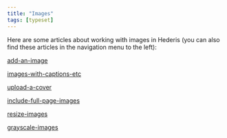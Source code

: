 ```yaml
---
title: "Images"
tags: [typeset]
---
```

 
<html><body><section data-type="chapter" class="hsecchapter" data-hederis-type="hsecchapter" id="intro-images" data-pi-attrs="id: intro-images; data-tags: typeset;" role="doc-chapter" data-tags="typeset" data-author-name=" " data-book-title=" " title="Images"><p class="hblkp" data-hederis-type="hblkp" id="pGnqPnxvq">Here are some articles about working with images in Hederis (you can also find these articles in the navigation menu to the left): </p><p class="hblkp" data-hederis-type="hblkp" id="poY20T4KT"><a href="{% link _docs/add-an-image.md %}" class="hspana" data-hederis-type="hspana" id="p8BJWrIPO">add-an-image</a></p><p class="hblkp" data-hederis-type="hblkp" id="pFM98Dqt4"><a href="{% link _docs/images-with-captions-etc.md %}" class="hspana" data-hederis-type="hspana" id="pxf6n1YUG">images-with-captions-etc</a></p><p class="hblkp" data-hederis-type="hblkp" id="pZoHewFZO"><a href="{% link _docs/upload-a-cover.md %}" class="hspana" data-hederis-type="hspana" id="ptVtBZDxP">upload-a-cover</a></p><p class="hblkp" data-hederis-type="hblkp" id="pgirlY3tb"><a href="{% link _docs/include-full-page-images.md %}" class="hspana" data-hederis-type="hspana" id="pFEXIwlKq">include-full-page-images</a></p><p class="hblkp" data-hederis-type="hblkp" id="pZLsvIluW"><a href="{% link _docs/resize-images.md %}" class="hspana" data-hederis-type="hspana" id="peDbdD7Fp">resize-images</a></p><p class="hblkp" data-hederis-type="hblkp" id="pSnmlG38q"><a href="{% link _docs/grayscale-images.md %}" class="hspana" data-hederis-type="hspana" id="p1IDAmnsd">grayscale-images</a></p></section></body></html>
